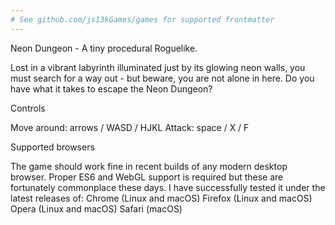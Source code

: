 ```yaml
---
# See github.com/js13kGames/games for supported frontmatter
---
```

Neon Dungeon - A tiny procedural Roguelike.

Lost in a vibrant labyrinth illuminated just by its glowing neon walls, you must search for a way out - but beware, you are not alone in here. Do you have what it takes to escape the Neon Dungeon?

Controls

Move around: arrows / WASD / HJKL
Attack: space / X / F

Supported browsers

The game should work fine in recent builds of any modern desktop browser. Proper ES6 and WebGL support is required but these are fortunately commonplace these days.
I have successfully tested it under the latest releases of:
Chrome (Linux and macOS)
Firefox (Linux and macOS)
Opera (Linux and macOS)
Safari (macOS)